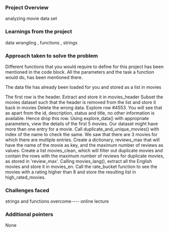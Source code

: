 ### Project Overview

 analyzing movie data set


### Learnings from the project

 data wrangling , functions , strings 


### Approach taken to solve the problem

 Different functions that you would require to define for this project has been mentioned in the code block. All the parameters and the task a function would do, has been mentioned there.

The data file has already been loaded for you and stored as a list in movies

The first row is the header. Extract and store it in movies_header
Subset the movies dataset such that the header is removed from the list and store it back in movies
Delete the wrong data. Explore row #4553. You will see that as apart from the id, description, status and title, no other information is available.
Hence drop this row.
Using explore_data() with appropriate parameters, view the details of the first 5 movies.
Our dataset might have more than one entry for a movie. Call duplicate_and_unique_movies() with index of the name to check the same.
We saw that there are 3 movies for which there are multiple entries.
Create a dictionary, reviews_max that will have the name of the movie as key, and the maximum number of reviews as values.
Create a list movies_clean, which will filter out duplicate movies and contain the rows with the maximum number of reviews for duplicate movies, as stored in 'review_max'.
Calling movies_lang(), extract all the English movies and store it in movies_en.
Call the rate_bucket function to see the movies with a rating higher than 8 and store the resulting list in high_rated_movies.


### Challenges faced

 strings and functions 
overcome---- online lecture


### Additional pointers

 None


